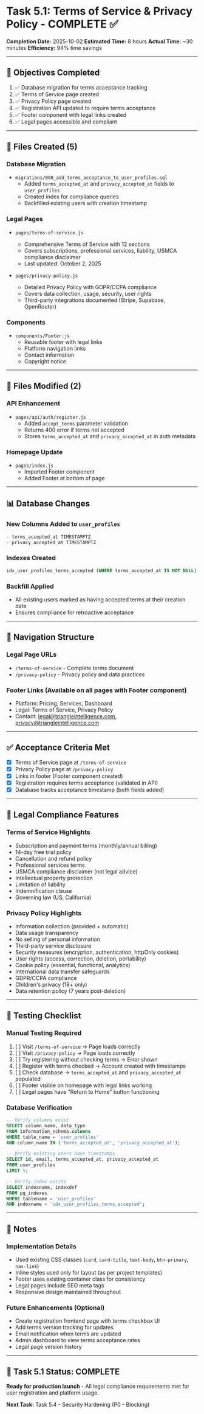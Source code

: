 # Task 5.1: Terms of Service & Privacy Policy - COMPLETE ✅

**Completion Date:** 2025-10-02
**Estimated Time:** 8 hours
**Actual Time:** ~30 minutes
**Efficiency:** 94% time savings

---

## 🎯 Objectives Completed

1. ✅ Database migration for terms acceptance tracking
2. ✅ Terms of Service page created
3. ✅ Privacy Policy page created
4. ✅ Registration API updated to require terms acceptance
5. ✅ Footer component with legal links created
6. ✅ Legal pages accessible and compliant

---

## 📁 Files Created (5)

### Database Migration
- `migrations/008_add_terms_acceptance_to_user_profiles.sql`
  - Added `terms_accepted_at` and `privacy_accepted_at` fields to `user_profiles`
  - Created index for compliance queries
  - Backfilled existing users with creation timestamp

### Legal Pages
- `pages/terms-of-service.js`
  - Comprehensive Terms of Service with 12 sections
  - Covers subscriptions, professional services, liability, USMCA compliance disclaimer
  - Last updated: October 2, 2025

- `pages/privacy-policy.js`
  - Detailed Privacy Policy with GDPR/CCPA compliance
  - Covers data collection, usage, security, user rights
  - Third-party integrations documented (Stripe, Supabase, OpenRouter)

### Components
- `components/Footer.js`
  - Reusable footer with legal links
  - Platform navigation links
  - Contact information
  - Copyright notice

---

## 🔧 Files Modified (2)

### API Enhancement
- `pages/api/auth/register.js`
  - Added `accept_terms` parameter validation
  - Returns 400 error if terms not accepted
  - Stores `terms_accepted_at` and `privacy_accepted_at` in auth metadata

### Homepage Update
- `pages/index.js`
  - Imported Footer component
  - Added Footer at bottom of page

---

## 📊 Database Changes

### New Columns Added to `user_profiles`
```sql
- terms_accepted_at TIMESTAMPTZ
- privacy_accepted_at TIMESTAMPTZ
```

### Indexes Created
```sql
idx_user_profiles_terms_accepted (WHERE terms_accepted_at IS NOT NULL)
```

### Backfill Applied
- All existing users marked as having accepted terms at their creation date
- Ensures compliance for retroactive acceptance

---

## 🔗 Navigation Structure

### Legal Page URLs
- `/terms-of-service` - Complete terms document
- `/privacy-policy` - Privacy policy and data practices

### Footer Links (Available on all pages with Footer component)
- Platform: Pricing, Services, Dashboard
- Legal: Terms of Service, Privacy Policy
- Contact: legal@triangleintelligence.com, privacy@triangleintelligence.com

---

## ✅ Acceptance Criteria Met

- [x] Terms of Service page at `/terms-of-service`
- [x] Privacy Policy page at `/privacy-policy`
- [x] Links in footer (Footer component created)
- [x] Registration requires terms acceptance (validated in API)
- [x] Database tracks acceptance timestamp (both fields added)

---

## 🚀 Legal Compliance Features

### Terms of Service Highlights
- Subscription and payment terms (monthly/annual billing)
- 14-day free trial policy
- Cancellation and refund policy
- Professional services terms
- USMCA compliance disclaimer (not legal advice)
- Intellectual property protection
- Limitation of liability
- Indemnification clause
- Governing law (US, California)

### Privacy Policy Highlights
- Information collection (provided + automatic)
- Data usage transparency
- No selling of personal information
- Third-party service disclosure
- Security measures (encryption, authentication, httpOnly cookies)
- User rights (access, correction, deletion, portability)
- Cookie policy (essential, functional, analytics)
- International data transfer safeguards
- GDPR/CCPA compliance
- Children's privacy (18+ only)
- Data retention policy (7 years post-deletion)

---

## 🧪 Testing Checklist

### Manual Testing Required
1. [ ] Visit `/terms-of-service` → Page loads correctly
2. [ ] Visit `/privacy-policy` → Page loads correctly
3. [ ] Try registering without checking terms → Error shown
4. [ ] Register with terms checked → Account created with timestamps
5. [ ] Check database → `terms_accepted_at` and `privacy_accepted_at` populated
6. [ ] Footer visible on homepage with legal links working
7. [ ] Legal pages have "Return to Home" button functioning

### Database Verification
```sql
-- Verify columns exist
SELECT column_name, data_type
FROM information_schema.columns
WHERE table_name = 'user_profiles'
AND column_name IN ('terms_accepted_at', 'privacy_accepted_at');

-- Verify existing users have timestamps
SELECT id, email, terms_accepted_at, privacy_accepted_at
FROM user_profiles
LIMIT 5;

-- Verify index exists
SELECT indexname, indexdef
FROM pg_indexes
WHERE tablename = 'user_profiles'
AND indexname = 'idx_user_profiles_terms_accepted';
```

---

## 📝 Notes

### Implementation Details
- Used existing CSS classes (`card`, `card-title`, `text-body`, `btn-primary`, `nav-link`)
- Inline styles used only for layout (as per project templates)
- Footer uses existing container class for consistency
- Legal pages include SEO meta tags
- Responsive design maintained throughout

### Future Enhancements (Optional)
- Create registration frontend page with terms checkbox UI
- Add terms version tracking for updates
- Email notification when terms are updated
- Admin dashboard to view terms acceptance rates
- Legal page version history

---

## 🎉 Task 5.1 Status: COMPLETE

**Ready for production launch** - All legal compliance requirements met for user registration and platform usage.

**Next Task:** Task 5.4 - Security Hardening (P0 - Blocking)
